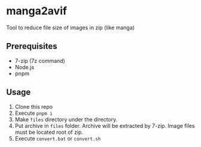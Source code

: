 # manga2avif
Tool to reduce file size of images in zip (like manga)

## Prerequisites
- 7-zip (7z command)
- Node.js
- pnpm

## Usage
1. Clone this repo
2. Execute `pnpm i`
2. Make `files` directory under the directory.
3. Put archive in `files` folder.
   Archive will be extracted by 7-zip.
   Image files must be located root of zip.
4. Execute `convert.bat` or `convert.sh`

